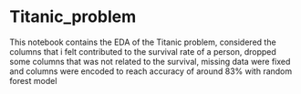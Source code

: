 # Titanic_problem
This notebook contains the EDA of the Titanic problem, considered the columns that i felt contributed to the survival rate of a person,
dropped some columns that was not related to the survival, missing data were fixed and columns were encoded to reach accuracy of around 83% with random forest model

